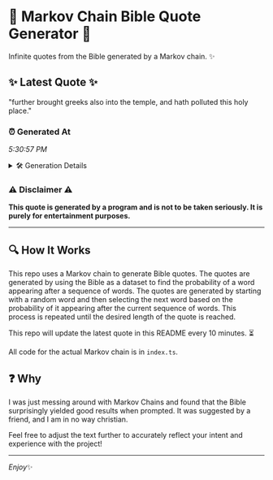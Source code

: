 # 📖 Markov Chain Bible Quote Generator 📖

Infinite quotes from the Bible generated by a Markov chain. ✨

## ✨ Latest Quote ✨
"further brought greeks also into the temple, and hath polluted this holy place."

### ⏰ Generated At
*5:30:57 PM*

<details>
    <summary>🛠️ Generation Details</summary>
    <p>
        <strong>🌱 Seed:</strong> further<br>
        <strong>🔄 Iterations:</strong> 12<br>
        <strong>📜 Context History:</strong><br>[ further ]: brought<br>[ further, brought ]: greeks<br>[ further, brought, greeks ]: also<br>[ further, brought, greeks, also ]: into<br>[ further, brought, greeks, also, into ]: the<br>[ further, brought, greeks, also, into, the ]: temple,<br>[ brought, greeks, also, into, the, temple, ]: and<br>[ greeks, also, into, the, temple,, and ]: hath<br>[ also, into, the, temple,, and, hath ]: polluted<br>[ into, the, temple,, and, hath, polluted ]: this<br>[ the, temple,, and, hath, polluted, this ]: holy<br>[ temple,, and, hath, polluted, this, holy ]: place.<br>
    </p>
</details>

### ⚠️ Disclaimer ⚠️
**This quote is generated by a program and is not to be taken seriously. It is purely for entertainment purposes.**

---

## 🔍 How It Works

This repo uses a Markov chain to generate Bible quotes. The quotes are generated by using the Bible as a dataset to find the probability of a word appearing after a sequence of words. The quotes are generated by starting with a random word and then selecting the next word based on the probability of it appearing after the current sequence of words. This process is repeated until the desired length of the quote is reached.

This repo will update the latest quote in this README every 10 minutes. ⏳

All code for the actual Markov chain is in `index.ts`.

## ❓ Why

I was just messing around with Markov Chains and found that the Bible surprisingly yielded good results when prompted. 
It was suggested by a friend, and I am in no way christian.

Feel free to adjust the text further to accurately reflect your intent and experience with the project!

---

*Enjoy*✨
